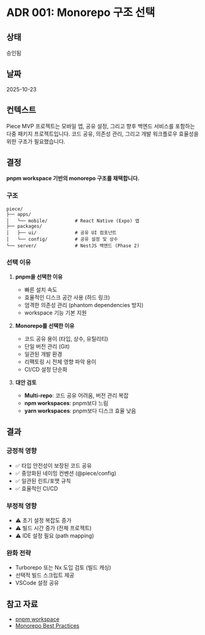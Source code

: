 # ADR 001: Monorepo 구조 선택

## 상태
승인됨

## 날짜
2025-10-23

## 컨텍스트

Piece MVP 프로젝트는 모바일 앱, 공유 설정, 그리고 향후 백엔드 서비스를 포함하는 다중 패키지 프로젝트입니다. 코드 공유, 의존성 관리, 그리고 개발 워크플로우 효율성을 위한 구조가 필요했습니다.

## 결정

**pnpm workspace 기반의 monorepo 구조를 채택합니다.**

### 구조
```
piece/
├── apps/
│   └── mobile/          # React Native (Expo) 앱
├── packages/
│   ├── ui/              # 공유 UI 컴포넌트
│   └── config/          # 공유 설정 및 상수
└── server/              # NestJS 백엔드 (Phase 2)
```

### 선택 이유

1. **pnpm을 선택한 이유**
   - 빠른 설치 속도
   - 효율적인 디스크 공간 사용 (하드 링크)
   - 엄격한 의존성 관리 (phantom dependencies 방지)
   - workspace 기능 기본 지원

2. **Monorepo를 선택한 이유**
   - 코드 공유 용이 (타입, 상수, 유틸리티)
   - 단일 버전 관리 (Git)
   - 일관된 개발 환경
   - 리팩토링 시 전체 영향 파악 용이
   - CI/CD 설정 단순화

3. **대안 검토**
   - **Multi-repo**: 코드 공유 어려움, 버전 관리 복잡
   - **npm workspaces**: pnpm보다 느림
   - **yarn workspaces**: pnpm보다 디스크 효율 낮음

## 결과

### 긍정적 영향
- ✅ 타입 안전성이 보장된 코드 공유
- ✅ 중앙화된 네이밍 컨벤션 (@piece/config)
- ✅ 일관된 린트/포맷 규칙
- ✅ 효율적인 CI/CD

### 부정적 영향
- ⚠️ 초기 설정 복잡도 증가
- ⚠️ 빌드 시간 증가 (전체 프로젝트)
- ⚠️ IDE 설정 필요 (path mapping)

### 완화 전략
- Turborepo 또는 Nx 도입 검토 (빌드 캐싱)
- 선택적 빌드 스크립트 제공
- VSCode 설정 공유

## 참고 자료
- [pnpm workspace](https://pnpm.io/workspaces)
- [Monorepo Best Practices](https://monorepo.tools/)
